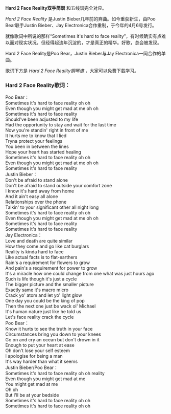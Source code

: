 

**Hard 2 Face Reality双手简谱** 和五线谱完全对应。

_Hard 2 Face Reality_ 是Justin Bieber几年前的弃曲。如今重获新生，由Poo Bear联手Justin Bieber、Jay
Electronica合作重制，于今年的4月6号发行。

就像歌词中所说的那样“Sometimes it's hard to face
reality”，有时候确实有点难以面对现实状况，但经得起流年沉淀的，才是真正的精华。好歌，总会被发现。

Hard 2 Face Reality是Poo Bear，Justin Bieber与Jay Electronica一同合作的单曲。

歌词下方是 _Hard 2 Face Reality钢琴谱_ ，大家可以免费下载学习。

### Hard 2 Face Reality歌词：

Poo Bear：  
Sometimes it's hard to face reality oh oh  
Even though you might get mad at me oh oh  
Sometimes it's hard to face reality  
Should've been adjusted to my life  
Had the opportunity to stay and wait for the last time  
Now you're standin' right in front of me  
It hurts me to know that I lied  
Tryna protect your feelings  
You been in between the lines  
Hope your heart has started healing  
Sometimes it's hard to face reality oh oh  
Even though you might get mad at me oh oh  
Sometimes it's hard to face reality  
Justin Bieber：  
Don't be afraid to stand alone  
Don't be afraid to stand outside your comfort zone  
I know it's hard away from home  
And it ain't easy all alone  
Relationships over the phone  
Talkin' to your significant other all night long  
Sometimes it's hard to face reality oh oh  
Even though you might get mad at me oh oh  
Sometimes it's hard to face reality  
Sometimes it's hard to face reality  
Jay Electronica：  
Love and death are quite similar  
How they come and go like cat burglars  
Reality is kinda hard to face  
Like actual facts is to flat-earthers  
Rain's a requirement for flowers to grow  
And pain's a requirement for power to grow  
It's a miracle how one could change from one what was just hours ago  
Such is life though it's just a cycle  
The bigger picture and the smaller picture  
Exactly same it's macro micro  
Crack yo' atom and let yo' light glow  
One day you could be the king of pop  
Then the next one just be wack ol' Michael  
It's human nature just like he told us  
Let's face reality crack the cycle  
Poo Bear：  
Know it hurts to see the truth in your face  
Circumstances bring you down to your knees  
Go on and cry an ocean but don't drown in it  
Enough to put your heart at ease  
Oh don't lose your self esteem  
I apologise for being a man  
It's way harder than what it seems  
Justin Bieber/Poo Bear：  
Sometimes it's hard to face reality oh oh reality  
Even though you might get mad at me  
You might get mad at me  
Oh oh  
But I'll be at your bedside  
Sometimes it's hard to face reality oh oh  
Sometimes it's hard to face reality oh oh

